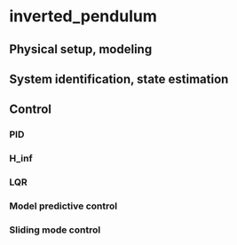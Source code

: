 # inverted_pendulum

## Physical setup, modeling 

## System identification, state estimation

## Control
### PID

### H_inf

### LQR

### Model predictive control

### Sliding mode control

